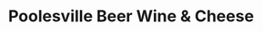 ---
title: "Poolesville Beer Wine & Cheese"
url: /poolesville/poolesville-beer-wine-and-cheese/
shop: alcohol
---